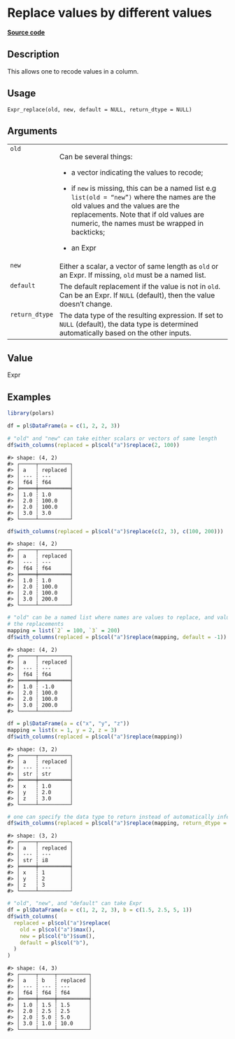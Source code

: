 

# Replace values by different values

[**Source code**](https://github.com/pola-rs/r-polars/tree/main/R/expr__expr.R#L3590)

## Description

This allows one to recode values in a column.

## Usage

<pre><code class='language-R'>Expr_replace(old, new, default = NULL, return_dtype = NULL)
</code></pre>

## Arguments

<table>
<tr>
<td style="white-space: nowrap; font-family: monospace; vertical-align: top">
<code id="Expr_replace_:_old">old</code>
</td>
<td>

Can be several things:

<ul>
<li>

a vector indicating the values to recode;

</li>
<li>

if <code>new</code> is missing, this can be a named list e.g
<code>list(old = “new”)</code> where the names are the old values and
the values are the replacements. Note that if old values are numeric,
the names must be wrapped in backticks;

</li>
<li>

an Expr

</li>
</ul>
</td>
</tr>
<tr>
<td style="white-space: nowrap; font-family: monospace; vertical-align: top">
<code id="Expr_replace_:_new">new</code>
</td>
<td>
Either a scalar, a vector of same length as <code>old</code> or an Expr.
If missing, <code>old</code> must be a named list.
</td>
</tr>
<tr>
<td style="white-space: nowrap; font-family: monospace; vertical-align: top">
<code id="Expr_replace_:_default">default</code>
</td>
<td>
The default replacement if the value is not in <code>old</code>. Can be
an Expr. If <code>NULL</code> (default), then the value doesn’t change.
</td>
</tr>
<tr>
<td style="white-space: nowrap; font-family: monospace; vertical-align: top">
<code id="Expr_replace_:_return_dtype">return_dtype</code>
</td>
<td>
The data type of the resulting expression. If set to <code>NULL</code>
(default), the data type is determined automatically based on the other
inputs.
</td>
</tr>
</table>

## Value

Expr

## Examples

``` r
library(polars)

df = pl$DataFrame(a = c(1, 2, 2, 3))

# "old" and "new" can take either scalars or vectors of same length
df$with_columns(replaced = pl$col("a")$replace(2, 100))
```

    #> shape: (4, 2)
    #> ┌─────┬──────────┐
    #> │ a   ┆ replaced │
    #> │ --- ┆ ---      │
    #> │ f64 ┆ f64      │
    #> ╞═════╪══════════╡
    #> │ 1.0 ┆ 1.0      │
    #> │ 2.0 ┆ 100.0    │
    #> │ 2.0 ┆ 100.0    │
    #> │ 3.0 ┆ 3.0      │
    #> └─────┴──────────┘

``` r
df$with_columns(replaced = pl$col("a")$replace(c(2, 3), c(100, 200)))
```

    #> shape: (4, 2)
    #> ┌─────┬──────────┐
    #> │ a   ┆ replaced │
    #> │ --- ┆ ---      │
    #> │ f64 ┆ f64      │
    #> ╞═════╪══════════╡
    #> │ 1.0 ┆ 1.0      │
    #> │ 2.0 ┆ 100.0    │
    #> │ 2.0 ┆ 100.0    │
    #> │ 3.0 ┆ 200.0    │
    #> └─────┴──────────┘

``` r
# "old" can be a named list where names are values to replace, and values are
# the replacements
mapping = list(`2` = 100, `3` = 200)
df$with_columns(replaced = pl$col("a")$replace(mapping, default = -1))
```

    #> shape: (4, 2)
    #> ┌─────┬──────────┐
    #> │ a   ┆ replaced │
    #> │ --- ┆ ---      │
    #> │ f64 ┆ f64      │
    #> ╞═════╪══════════╡
    #> │ 1.0 ┆ -1.0     │
    #> │ 2.0 ┆ 100.0    │
    #> │ 2.0 ┆ 100.0    │
    #> │ 3.0 ┆ 200.0    │
    #> └─────┴──────────┘

``` r
df = pl$DataFrame(a = c("x", "y", "z"))
mapping = list(x = 1, y = 2, z = 3)
df$with_columns(replaced = pl$col("a")$replace(mapping))
```

    #> shape: (3, 2)
    #> ┌─────┬──────────┐
    #> │ a   ┆ replaced │
    #> │ --- ┆ ---      │
    #> │ str ┆ str      │
    #> ╞═════╪══════════╡
    #> │ x   ┆ 1.0      │
    #> │ y   ┆ 2.0      │
    #> │ z   ┆ 3.0      │
    #> └─────┴──────────┘

``` r
# one can specify the data type to return instead of automatically inferring it
df$with_columns(replaced = pl$col("a")$replace(mapping, return_dtype = pl$Int8))
```

    #> shape: (3, 2)
    #> ┌─────┬──────────┐
    #> │ a   ┆ replaced │
    #> │ --- ┆ ---      │
    #> │ str ┆ i8       │
    #> ╞═════╪══════════╡
    #> │ x   ┆ 1        │
    #> │ y   ┆ 2        │
    #> │ z   ┆ 3        │
    #> └─────┴──────────┘

``` r
# "old", "new", and "default" can take Expr
df = pl$DataFrame(a = c(1, 2, 2, 3), b = c(1.5, 2.5, 5, 1))
df$with_columns(
  replaced = pl$col("a")$replace(
    old = pl$col("a")$max(),
    new = pl$col("b")$sum(),
    default = pl$col("b"),
  )
)
```

    #> shape: (4, 3)
    #> ┌─────┬─────┬──────────┐
    #> │ a   ┆ b   ┆ replaced │
    #> │ --- ┆ --- ┆ ---      │
    #> │ f64 ┆ f64 ┆ f64      │
    #> ╞═════╪═════╪══════════╡
    #> │ 1.0 ┆ 1.5 ┆ 1.5      │
    #> │ 2.0 ┆ 2.5 ┆ 2.5      │
    #> │ 2.0 ┆ 5.0 ┆ 5.0      │
    #> │ 3.0 ┆ 1.0 ┆ 10.0     │
    #> └─────┴─────┴──────────┘

